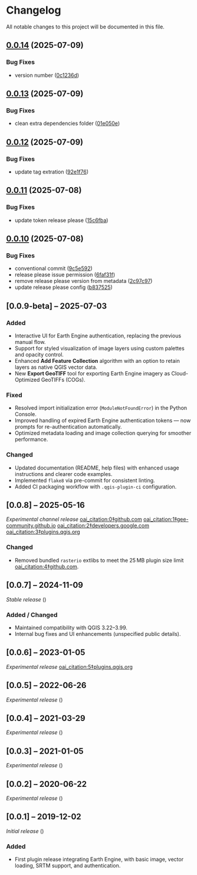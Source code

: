 # Changelog

All notable changes to this project will be documented in this file.

## [0.0.14](https://github.com/gee-community/qgis-earthengine-plugin/compare/v0.0.13...v0.0.14) (2025-07-09)


### Bug Fixes

* version number ([0c1236d](https://github.com/gee-community/qgis-earthengine-plugin/commit/0c1236d0262aae4585710f579dec2cadc3835524))

## [0.0.13](https://github.com/gee-community/qgis-earthengine-plugin/compare/v0.0.12...v0.0.13) (2025-07-09)


### Bug Fixes

* clean extra dependencies folder ([01e050e](https://github.com/gee-community/qgis-earthengine-plugin/commit/01e050ee79f66a051a5f20bd05fa8ff14cc1a274))

## [0.0.12](https://github.com/gee-community/qgis-earthengine-plugin/compare/v0.0.11...v0.0.12) (2025-07-09)


### Bug Fixes

* update tag extration ([92e1f76](https://github.com/gee-community/qgis-earthengine-plugin/commit/92e1f76baeafee0476e279915635aef05e78bf6d))

## [0.0.11](https://github.com/gee-community/qgis-earthengine-plugin/compare/v0.0.10...v0.0.11) (2025-07-08)


### Bug Fixes

* update token release please ([15c6fba](https://github.com/gee-community/qgis-earthengine-plugin/commit/15c6fba97f85a8f12d8f1a431e630c8b18447d50))

## [0.0.10](https://github.com/gee-community/qgis-earthengine-plugin/compare/0.0.9-beta...v0.0.10) (2025-07-08)


### Bug Fixes

* conventional commit ([9c5e592](https://github.com/gee-community/qgis-earthengine-plugin/commit/9c5e59267fc218c1547966b48275c46b7c729be0))
* release please issue permission ([6faf31f](https://github.com/gee-community/qgis-earthengine-plugin/commit/6faf31fa1780d7453a47df2610a842022141d6ae))
* remove release please version from metadata ([2c97c97](https://github.com/gee-community/qgis-earthengine-plugin/commit/2c97c979dd7537c8e0db0401592966e775df01ec))
* update release please config ([b837525](https://github.com/gee-community/qgis-earthengine-plugin/commit/b83752568bc0f2b3459c581c4d67ac00334b64c3))

## [0.0.9-beta] – 2025-07-03
### Added
- Interactive UI for Earth Engine authentication, replacing the previous manual flow.
- Support for styled visualization of image layers using custom palettes and opacity control.
- Enhanced **Add Feature Collection** algorithm with an option to retain layers as native QGIS vector data.
- New **Export GeoTIFF** tool for exporting Earth Engine imagery as Cloud-Optimized GeoTIFFs (COGs).

### Fixed
- Resolved import initialization error (`ModuleNotFoundError`) in the Python Console.
- Improved handling of expired Earth Engine authentication tokens — now prompts for re-authentication automatically.
- Optimized metadata loading and image collection querying for smoother performance.

### Changed
- Updated documentation (README, help files) with enhanced usage instructions and clearer code examples.
- Implemented `flake8` via pre-commit for consistent linting.
- Added CI packaging workflow with `.qgis-plugin-ci` configuration.

## [0.0.8] – 2025-05-16
*Experimental channel release*  [oai_citation:0‡github.com](https://github.com/gee-community/qgis-earthengine-plugin) [oai_citation:1‡gee-community.github.io](https://gee-community.github.io/qgis-earthengine-plugin/) [oai_citation:2‡developers.google.com](https://developers.google.com/earth-engine/docs/release-notes) [oai_citation:3‡plugins.qgis.org](https://plugins.qgis.org/plugins/ee_plugin/)  
### Changed
- Removed bundled `rasterio` extlibs to meet the 25 MB plugin size limit  [oai_citation:4‡github.com](https://github.com/gee-community/qgis-earthengine-plugin/issues/275).

## [0.0.7] – 2024-11-09
*Stable release* ()  
### Added / Changed
- Maintained compatibility with QGIS 3.22–3.99.
- Internal bug fixes and UI enhancements (unspecified public details).

## [0.0.6] – 2023-01-05
*Experimental release*  [oai_citation:5‡plugins.qgis.org](https://plugins.qgis.org/plugins/ee_plugin/)

## [0.0.5] – 2022-06-26
*Experimental release* ()

## [0.0.4] – 2021-03-29
*Experimental release* ()

## [0.0.3] – 2021-01-05
*Experimental release* ()

## [0.0.2] – 2020-06-22
*Experimental release* ()

## [0.0.1] – 2019-12-02
*Initial release* ()  
### Added
- First plugin release integrating Earth Engine, with basic image, vector loading, SRTM support, and authentication.
